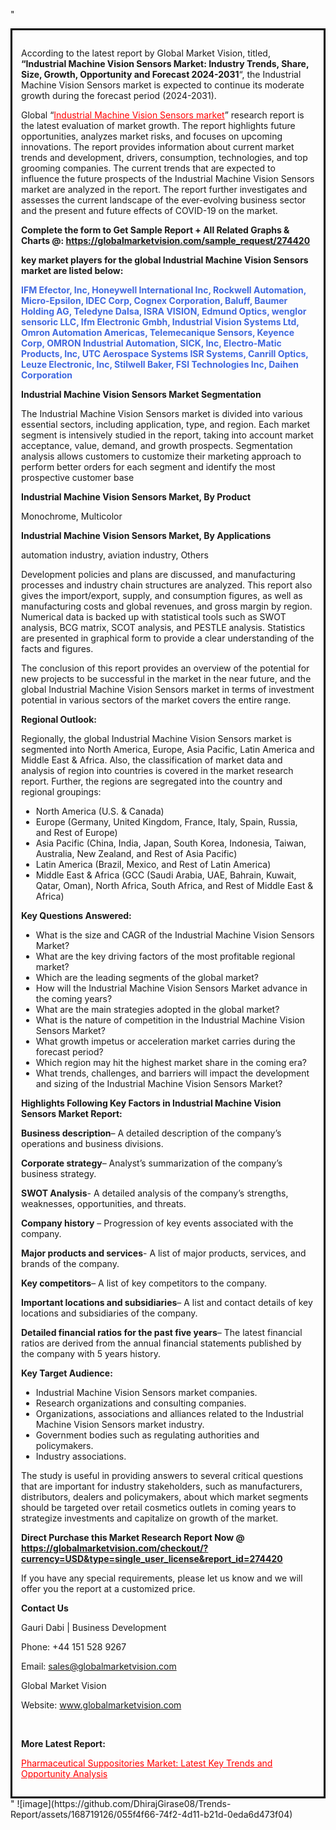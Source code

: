 "<div style='border: 3px solid black; padding: 1em;'>

According to the latest report by Global Market Vision, titled, <strong>“Industrial Machine Vision Sensors Market: Industry Trends, Share, Size, Growth, Opportunity and Forecast 2024-2031</strong>“, the Industrial Machine Vision Sensors market is expected to continue its moderate growth during the forecast period (2024-2031).

Global “<a style='color: #ff0000;' href='https://globalmarketvision.com/reports/global-industrial-machine-vision-sensors-market/274420'>Industrial Machine Vision Sensors market</a>” research report is the latest evaluation of market growth. The report highlights future opportunities, analyzes market risks, and focuses on upcoming innovations. The report provides information about current market trends and development, drivers, consumption, technologies, and top grooming companies. The current trends that are expected to influence the future prospects of the Industrial Machine Vision Sensors market are analyzed in the report. The report further investigates and assesses the current landscape of the ever-evolving business sector and the present and future effects of COVID-19 on the market.

<strong>Complete the form to Get Sample Report + All Related Graphs &amp; Charts @: <a style='color: #ff0000;' href='https://globalmarketvision.com/sample_request/274420?utm_source=linkedinPulse&utm_medium=SN&utm_campaign=SN'><strong>https://globalmarketvision.com/sample_request/274420</strong></a></strong>

<strong>key market players for the global Industrial Machine Vision Sensors market are listed below:</strong>

<strong style='color: #4169e1;'>IFM Efector, Inc, Honeywell International Inc, Rockwell Automation, Micro-Epsilon, IDEC Corp, Cognex Corporation, Baluff, Baumer Holding AG, Teledyne Dalsa, ISRA VISION, Edmund Optics, wenglor sensoric LLC, Ifm Electronic Gmbh, Industrial Vision Systems Ltd, Omron Automation Americas, Telemecanique Sensors, Keyence Corp, OMRON Industrial Automation, SICK, Inc, Electro-Matic Products, Inc, UTC Aerospace Systems ISR Systems, Canrill Optics, Leuze Electronic, Inc, Stilwell Baker, FSI Technologies Inc, Daihen Corporation</strong>

<strong>Industrial Machine Vision Sensors Market Segmentation</strong>

The Industrial Machine Vision Sensors market is divided into various essential sectors, including application, type, and region. Each market segment is intensively studied in the report, taking into account market acceptance, value, demand, and growth prospects. Segmentation analysis allows customers to customize their marketing approach to perform better orders for each segment and identify the most prospective customer base

<strong>Industrial Machine Vision Sensors Market, By Product</strong>

Monochrome, Multicolor

<strong>Industrial Machine Vision Sensors Market, By Applications</strong>

automation industry, aviation industry, Others

Development policies and plans are discussed, and manufacturing processes and industry chain structures are analyzed. This report also gives the import/export, supply, and consumption figures, as well as manufacturing costs and global revenues, and gross margin by region. Numerical data is backed up with statistical tools such as SWOT analysis, BCG matrix, SCOT analysis, and PESTLE analysis. Statistics are presented in graphical form to provide a clear understanding of the facts and figures.

The conclusion of this report provides an overview of the potential for new projects to be successful in the market in the near future, and the global Industrial Machine Vision Sensors market in terms of investment potential in various sectors of the market covers the entire range.

<strong>Regional Outlook:</strong>

Regionally, the global Industrial Machine Vision Sensors market is segmented into North America, Europe, Asia Pacific, Latin America and Middle East &amp; Africa. Also, the classification of market data and analysis of region into countries is covered in the market research report. Further, the regions are segregated into the country and regional groupings:
<ul>
  <li>North America (U.S. &amp; Canada)</li>
  <li>Europe (Germany, United Kingdom, France, Italy, Spain, Russia, and Rest of Europe)</li>
  <li>Asia Pacific (China, India, Japan, South Korea, Indonesia, Taiwan, Australia, New Zealand, and Rest of Asia Pacific)</li>
  <li>Latin America (Brazil, Mexico, and Rest of Latin America)</li>
  <li>Middle East &amp; Africa (GCC (Saudi Arabia, UAE, Bahrain, Kuwait, Qatar, Oman), North Africa, South Africa, and Rest of Middle East &amp; Africa)</li>
</ul>
<strong>Key Questions Answered:</strong>
<ul>
  <li>What is the size and CAGR of the Industrial Machine Vision Sensors Market?</li>
  <li>What are the key driving factors of the most profitable regional market?</li>
  <li>Which are the leading segments of the global market?</li>
  <li>How will the Industrial Machine Vision Sensors Market advance in the coming years?</li>
  <li>What are the main strategies adopted in the global market?</li>
  <li>What is the nature of competition in the Industrial Machine Vision Sensors Market?</li>
  <li>What growth impetus or acceleration market carries during the forecast period?</li>
  <li>Which region may hit the highest market share in the coming era?</li>
  <li>What trends, challenges, and barriers will impact the development and sizing of the Industrial Machine Vision Sensors Market?</li>
</ul>
<strong>Highlights Following Key Factors in Industrial Machine Vision Sensors Market Report:</strong>

<strong>Business description</strong>– A detailed description of the company’s operations and business divisions.

<strong>Corporate strategy</strong>– Analyst’s summarization of the company’s business strategy.

<strong>SWOT Analysis</strong>- A detailed analysis of the company’s strengths, weaknesses, opportunities, and threats.

<strong>Company history</strong> – Progression of key events associated with the company.

<strong>Major products and services</strong>- A list of major products, services, and brands of the company.

<strong>Key competitors</strong>– A list of key competitors to the company.

<strong>Important locations and subsidiaries</strong>– A list and contact details of key locations and subsidiaries of the company.

<strong>Detailed financial ratios for the past five years</strong>– The latest financial ratios are derived from the annual financial statements published by the company with 5 years history.

<strong>Key Target Audience:</strong>
<ul>
  <li>Industrial Machine Vision Sensors market companies.</li>
  <li>Research organizations and consulting companies.</li>
  <li>Organizations, associations and alliances related to the Industrial Machine Vision Sensors market industry.</li>
  <li>Government bodies such as regulating authorities and policymakers.</li>
  <li>Industry associations.</li>
</ul>
The study is useful in providing answers to several critical questions that are important for industry stakeholders, such as manufacturers, distributors, dealers and policymakers, about which market segments should be targeted over retail cosmetics outlets in coming years to strategize investments and capitalize on growth of the market.

<strong>Direct Purchase this Market Research Report Now @ </strong><strong><a style='color: #ff0000;' href='https://globalmarketvision.com/checkout/?currency=USD&type=single_user_license&report_id=274420?utm_source=linkedinPulse&utm_medium=SN&utm_campaign=SN'><strong>https://globalmarketvision.com/checkout/?currency=USD&type=single_user_license&report_id=274420</strong></a></strong>

If you have any special requirements, please let us know and we will offer you the report at a customized price.
<p id='ember58' class='ember-view reader-content-blocks__paragraph'><strong>Contact Us</strong></p>
<p id='ember59' class='ember-view reader-content-blocks__paragraph'>Gauri Dabi | Business Development</p>
<p id='ember60' class='ember-view reader-content-blocks__paragraph'>Phone: +44 151 528 9267</p>
Email: <a href='mailto:sales@globalmarketvision.com'>sales@globalmarketvision.com</a>

Global Market Vision

Website: <a href='http://www.globalmarketvision.com'>www.globalmarketvision.com</a>

&nbsp;

<strong>More Latest Report:</strong>

<a style='color: #ff0000;' href='https://www.linkedin.com/pulse/pharmaceutical-suppositories-market-latest-0f98f'>Pharmaceutical Suppositories Market: Latest Key Trends and Opportunity Analysis</a>

</div>"
![image](https://github.com/DhirajGirase08/Trends-Report/assets/168719126/055f4f66-74f2-4d11-b21d-0eda6d473f04)
